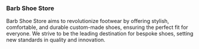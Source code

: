 ### Barb Shoe Store

Barb Shoe Store aims to revolutionize footwear by offering stylish, comfortable, and durable custom-made shoes, ensuring the perfect fit for everyone. We strive to be the leading destination for bespoke shoes, setting new standards in quality and innovation.
